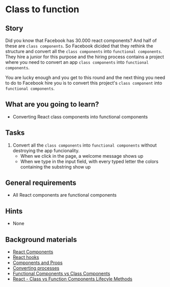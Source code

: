 # Class to function

## Story

Did you know that Facebook has 30.000 react components?
And half of these are `class components`.
So Facebook dicided that they rethink the structure and convert all the `class components` into `functional components`.
They hire a junior for this purpose and the hiring process contains a project where you need to convert an app `class components` into `functional components`.

You are lucky enough and you get to this round and the next thing you need to do to Facebook hire you is to convert this project's `class component` into `functional components`.

## What are you going to learn?

- Converting React class components into functional components

## Tasks

1. Convert all the `class components` into `functional components` without destroying the app funcionality.
    - When we click in the page, a welcome message shows up
    - When we type in the input field, with every typed letter the colors containing the substring show up

## General requirements

- All React components are functional components

## Hints

- None

## Background materials

- <i class="far fa-book-open"></i> [React Components](https://reactjs.org/docs/react-component.html)
- <i class="far fa-book-open"></i> [React hooks](https://reactjs.org/docs/hooks-overview.html)
- <i class="far fa-book-open"></i> [Components and Props](https://reactjs.org/docs/hooks-faq.html#from-classes-to-hooks)
- <i class="far fa-exclamation"></i> [Converting processes](https://nimblewebdeveloper.com/blog/convert-react-class-to-function-component)
- <i class="far fa-video"></i> [Functional Components vs Class Components](https://www.youtube.com/watch?v=wwl6iH5D0LU)
- <i class="far fa-video"></i> [React - Class vs Function Components Lifecyle Methods](https://www.youtube.com/watch?v=a6Bjtr7JatM&t=407s)

